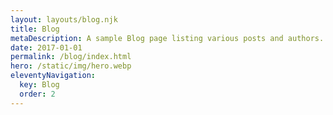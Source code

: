 ```yaml
---
layout: layouts/blog.njk
title: Blog
metaDescription: A sample Blog page listing various posts and authors.
date: 2017-01-01
permalink: /blog/index.html
hero: /static/img/hero.webp
eleventyNavigation:
  key: Blog
  order: 2
---
```

